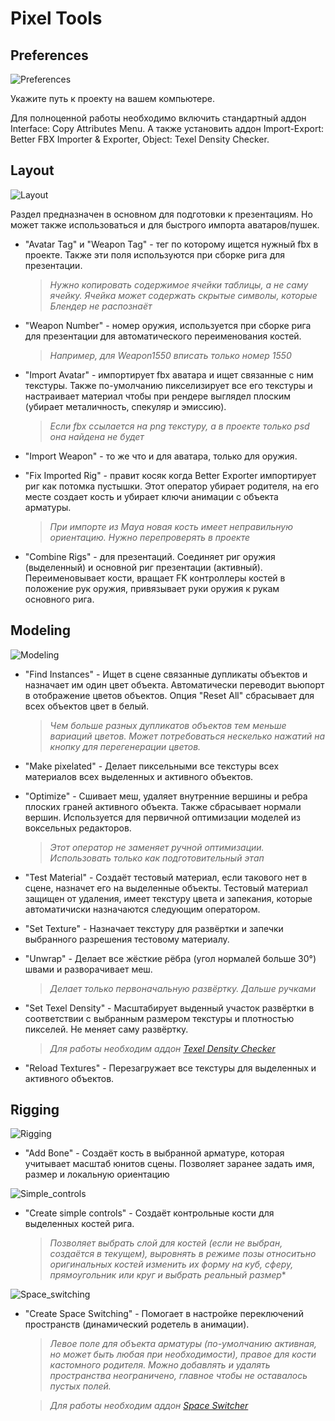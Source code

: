 # Pixel Tools
## Preferences
![Preferences](https://github.com/Morphinometr/Pixel_Tools/blob/readme/images/preferences.png)

Укажите путь к проекту на вашем компьютере.

Для полноценной работы необходимо включить стандартный аддон Interface: Copy Attributes Menu. А также установить аддон Import-Export: Better FBX Importer & Exporter, Object: Texel Density Checker.

## Layout
![Layout](https://github.com/Morphinometr/Pixel_Tools/blob/readme/images/layout.png)

Раздел предназначен в основном для подготовки к презентациям. Но может также использоваться и для быстрого импорта аватаров/пушек.

* "Avatar Tag" и "Weapon Tag" - тег по которому ищется нужный fbx в проекте. Также эти поля используются при сборке рига для презентации.
  > *Нужно копировать содержимое ячейки таблицы, а не саму ячейку. Ячейка может содержать скрытые символы, которые Блендер не распознаёт*

* "Weapon Number" - номер оружия, используется при сборке рига для презентации для автоматического переименования костей.
  > *Например, для Weapon1550 вписать только номер 1550*

* "Import Avatar" - импортирует fbx аватара и ищет связанные с ним текстуры. Также по-умолчанию пикселизирует все его текстуры и настраивает материал чтобы при рендере выглядел плоским (убирает металичность, спекуляр и эмиссию).
  > *Если fbx ссылается на png текстуру, а в проекте только psd она найдена не будет*

* "Import Weapon" - то же что и для аватара, только для оружия.

* "Fix Imported Rig" - правит косяк когда Better Exporter импортирует риг как потомка пустышки. Этот оператор убирает родителя, на его месте создает кость и убирает ключи анимации с объекта арматуры.
  > *При импорте из Maya новая кость имеет неправильную ориентацию. Нужно перепроверять в проекте*

* "Combine Rigs" - для презентаций. Соединяет риг оружия (выделенный) и основной риг презентации (активный). Переименовывает кости, вращает FK контроллеры костей в положение рук оружия, привязывает руки оружия к рукам основного рига.


## Modeling
![Modeling](https://github.com/Morphinometr/Pixel_Tools/blob/readme/images/modeling.png)

* "Find Instances" - Ищет в сцене связанные дупликаты объектов и назначает им один цвет объекта. Автоматически переводит вьюпорт в отображение цветов объектов. Опция "Reset All" сбрасывает для всех объектов цвет в белый. 
  > *Чем больше разных дупликатов объектов тем меньше вариаций цветов. Может потребоваться нескелько нажатий на кнопку для перегенерации цветов.*

* "Make pixelated" - Делает пиксельными все текстуры всех материалов всех выделенных и активного объектов.

* "Optimize" - Сшивает меш, удаляет внутренние вершины и ребра плоских граней активного объекта. Также сбрасывает нормали вершин. Используется для первичной оптимизации моделей из воксельных редакторов. 
  > *Этот оператор не заменяет ручной оптимизации. Использовать только как подготовительный этап*

* "Test Material" - Создаёт тестовый материал, если такового нет в сцене, назначет его на выделенные объекты. Тестовый материал защищен от удаления, имеет текстуру цвета и запекания, которые автоматичиски назначаются следующим оператором.

* "Set Texture" - Назначает текстуру для развёртки и запечки выбранного разрешения тестовому материалу.

* "Unwrap" - Делает все жёсткие рёбра (угол нормалей больше 30°) швами и разворачивает меш.
  > *Делает только первоначальную развёртку. Дальше ручками*

* "Set Texel Density" - Масштабирует выденный участок развёртки в соответствии с выбранным размером текстуры и плотностью пикселей. Не меняет саму развёртку.
  > *Для работы необходим аддон [Texel Density Checker](https://mrven.gumroad.com/l/CEIOR)*

* "Reload Textures" - Перезагружает все текстуры для выделенных и активного объектов.

## Rigging
![Rigging](https://github.com/Morphinometr/Pixel_Tools/blob/readme/images/rigging.png)

* "Add Bone" - Создаёт кость в выбранной арматуре, которая учитывает масштаб юнитов сцены. Позволяет заранее задать имя, размер и локальную ориентацию

![Simple_controls](https://github.com/Morphinometr/Pixel_Tools/blob/readme/images/simple_controls.png)

* "Create simple controls" - Создаёт контрольные кости для выделенных костей рига. 
  > *Позволяет выбрать слой для костей (если не выбран, создаётся в текущем), выровнять в режиме позы относитьно оригинальных костей изменить их форму на куб, сферу, прямоугольник или круг и выбрать реальный размер**

![Space_switching](https://github.com/Morphinometr/Pixel_Tools/blob/readme/images/space_switching.png)

* "Create Space Switching" - Помогает в настройке переключений пространств (динамический родетель в анимации). 
  > *Левое поле для объекта арматуры (по-умолчанию активная, но может быть любая при необходимости), правое для кости кастомного родителя. Можно добавлять и удалять пространства неограничено, главное чтобы не оставалось пустых полей.*
  
  > *Для работы необходим аддон [Space Switcher](https://gitlab.com/AquaticNightmare/space_switcher/-/tree/master)*
